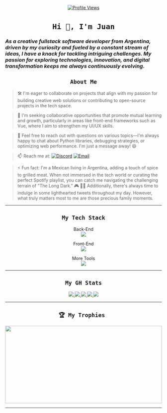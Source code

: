 
<p align="center">
  <a href="#">
    <img src="https://komarev.com/ghpvc/?username=jesparzarom&color=blueviolet&style=for-the-badge" alt="Profile Views" />
  </a>
</p>

<h1 align="center"><code>Hi 👋, I'm Juan</code></h1>
<h3 align=""> <i>As a creative fullstack software developer from Argentina, driven by my curiosity and fueled by a constant stream of ideas, I have a knack for tackling intriguing challenges. My passion for exploring technologies, innovation, and digital transformation keeps me always continuously evolving.</i></h>

<h2 align="center"><code>About Me</code></h2>

> 🛠 I'm eager to collaborate on projects that align with my passion for building creative web solutions or contributing to open-source projects in the tech space.

> 🤝 I'm seeking collaborative opportunities that promote mutual learning and growth, particularly in areas like front-end frameworks such as Vue, where I aim to strengthen my UI/UX skills.

> 💬 Feel free to reach out with questions on various topics—I'm always happy to chat about Python libraries, debugging strategies, or optimizing web performance. I'm just a message away! 😄

> 📫 Reach me at:
> <a href="https://discord.gg/jesparzarom" target="_blank"><img src="https://img.shields.io/badge/Discord-%237289DA.svg?logo=discord&logoColor=white" alt="Discord"></a> <a href="mailto:jesparzarom@outlook.com" target="_blank"><img src="https://img.shields.io/badge/Email-%23D14836.svg?logo=mail.ru&logoColor=white" alt="Email"></a>



> ⚡ Fun fact: I'm a Mexican living in Argentina, adding a touch of spice to grilled meat. When not immersed in the tech world or curating the perfect Spotify playlist, you can catch me navigating the challenging terrain of "The Long Dark." 🎮 📰🎵 Additionally, there's always time to indulge in some lighthearted tweets throughout my day. However, what truly matters most to me are those precious family moments.

---

<h2 align="center"> <code>My Tech Stack</code> </h2>
<p align="center">
  <a align="">Back-End</a>
  <br/>
  <a href="https://skillicons.dev">
    <img src="https://skillicons.dev/icons?i=py,php,nodejs,django,flask,sqlite,mysql,postgresql,mongodb&perline=6" />
  </a>
</p>
<p align="center">
  <a align="">Front-End</a>
  <br/>
  <a href="https://skillicons.dev">
    <img src="https://skillicons.dev/icons?i=js,vue,bootstrap,jquery,html,css&perline=6" />
  </a>
</p>
<p align="center">
  <a align="">More Tools</a>
 <br/> 
  <a href="https://skillicons.dev">
    <img src="https://skillicons.dev/icons?i=git,github,linux,bash,powershell,vscode,md,vercel,pandas&perline=6" />
  </a>
</p>


---

<h2 align="center"><code>My GH Stats</code> </h2>

<p align="center">
  <a href="#">
    <img src="http://github-profile-summary-cards.vercel.app/api/cards/profile-details?username=Jesparzarom&theme=midnight_purple">
  <a/>
  <a href="#">
    <img src="http://github-profile-summary-cards.vercel.app/api/cards/repos-per-language?username=Jesparzarom&theme=midnight_purple">
  </a>
  <a href="#">
    <img src="http://github-profile-summary-cards.vercel.app/api/cards/most-commit-language?username=Jesparzarom&theme=midnight_purple">
  <a/>
  <a href="#">
    <img src="http://github-profile-summary-cards.vercel.app/api/cards/productive-time?username=Jesparzarom&theme=midnight_purple&utcOffset=8">
  <a/>
  <a href="#">
    <img  src="https://github-readme-stats.vercel.app/api?username=jesparzarom&show_icons=true&text_color=9745f5&bg_color=000000&hide_border=true&ring_color=ef8539&theme=synthwave" >
  <a/>
</p>



---

<h2 align="center"> <code>🏆 My Trophies </code></h2>
<p align="center">
  <a href="#">
    <img src="https://github-trophies.vercel.app/?username=jesparzarom&theme=algolia&no-frame=true&no-bg=false&margin-w=0" width="100%" height="250">
  <a/>
</p>


---
